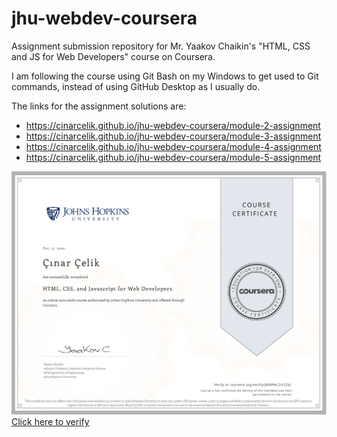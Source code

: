# jhu-webdev-coursera
Assignment submission repository for Mr. Yaakov Chaikin's "HTML, CSS and JS for Web Developers" course on Coursera.

I am following the course using Git Bash on my Windows to get used to Git commands, instead of using GitHub Desktop as I usually do.

The links for the assignment solutions are: 
- https://cinarcelik.github.io/jhu-webdev-coursera/module-2-assignment
- https://cinarcelik.github.io/jhu-webdev-coursera/module-3-assignment
- https://cinarcelik.github.io/jhu-webdev-coursera/module-4-assignment
- https://cinarcelik.github.io/jhu-webdev-coursera/module-5-assignment

![The Coursera Certificate](./Coursera_JMBPML2U2ZAJ.png)
[Click here to verify](https://coursera.org/verify/JMBPML2U2ZAJ)
